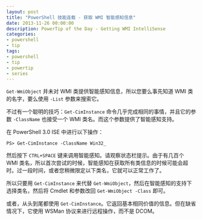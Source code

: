 ```yaml
---
layout: post
title: "PowerShell 技能连载 - 获取 WMI 智能感知信息"
date: 2013-11-26 00:00:00
description: PowerTip of the Day - Getting WMI IntelliSense
categories:
- powershell
- tip
tags:
- powershell
- tip
- powertip
- series
---
```

`Get-WmiObject` 并未对 WMI 类提供智能感知信息，所以您要么事先知道 WMI 类的名字，要么使用 `-List` 参数来搜索它。

不过有一个聪明的技巧：`Get-CimInstance` 命令几乎完成相同的事情，并且它的参数 `-ClassName` 也接受一个 WMI 类名。而这个参数提供了智能感知支持。

在 PowerShell 3.0 ISE 中进行以下操作：

    PS> Get-CimInstance -ClassName Win32_ 

然后按下 `CTRL+SPACE` 键来调用智能感知。请观察状态栏提示。由于有几百个 WMI 类名，所以首次尝试的时候，智能感知在获取所有类信息的时候可能会超时。过一段时间，或者您稍微限定以下类名，它就可以正常工作了。

所以只要用 `Get-CimInstance` 来代替 `Get-WmiObject`，然后在智能感知的支持下选择类名，然后将 Cmdlet 和参数改回 `Get-WmiObject -Class` 即可。

或者，从头到尾都使用 `Get-CimInstance`。它返回基本相同价值的信息。但在缺省情况下，它使用 WSMan 协议来进行远程操作，而不是 DCOM。
 
<!--本文国际来源：[Getting WMI IntelliSense](http://community.idera.com/powershell/powertips/b/tips/posts/getting-wmi-intellisense)-->
